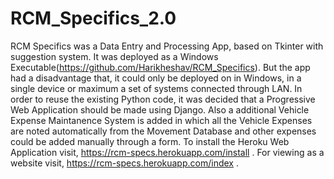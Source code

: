 # RCM_Specifics_2.0
RCM Specifics was a Data Entry and Processing App, based on Tkinter with suggestion system. 
It was deployed as a Windows Executable(https://github.com/Harikheshav/RCM_Specifics).
But the app had a disadvantage that, it could only be deployed on in Windows, in a single device or maximum a set of systems connected through LAN. 
In order to reuse the existing Python code, it was decided that a Progressive Web Application should be made using Django.
Also a additional Vehicle Expense Maintanence System is added in which all the Vehicle Expenses are noted automatically from the Movement Database and other expenses could be added manually through a form.
To install the Heroku Web Application visit, https://rcm-specs.herokuapp.com/install .
For viewing as a website visit, https://rcm-specs.herokuapp.com/index .
